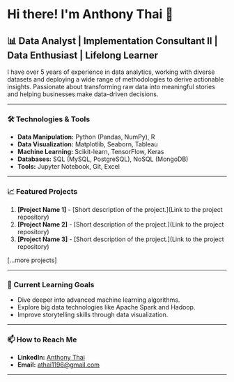 # Hi there! I'm Anthony Thai 👋

## 📊 Data Analyst | Implementation Consultant II | Data Enthusiast | Lifelong Learner

I have over 5 years of experience in data analytics, working with diverse datasets and deploying a wide range of methodologies to derive actionable insights. Passionate about transforming raw data into meaningful stories and helping businesses make data-driven decisions.

---

### 🛠️ Technologies & Tools

- **Data Manipulation:** Python (Pandas, NumPy), R
- **Data Visualization:** Matplotlib, Seaborn, Tableau
- **Machine Learning:** Scikit-learn, TensorFlow, Keras
- **Databases:** SQL (MySQL, PostgreSQL), NoSQL (MongoDB)
- **Tools:** Jupyter Notebook, Git, Excel

---

### 📈 Featured Projects

1. **[Project Name 1]** - [Short description of the project.](Link to the project repository)
2. **[Project Name 2]** - [Short description of the project.](Link to the project repository)
3. **[Project Name 3]** - [Short description of the project.](Link to the project repository)

[...more projects]

---

### 🌱 Current Learning Goals

- Dive deeper into advanced machine learning algorithms.
- Explore big data technologies like Apache Spark and Hadoop.
- Improve storytelling skills through data visualization.

---

### 📫 How to Reach Me

- **LinkedIn:** [Anthony Thai](https://www.linkedin.com/in/anthony-thai-a61550108/)
- **Email:** athai1196@gmail.com

---
